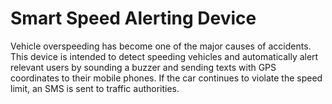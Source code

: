 # Smart Speed Alerting Device
 Vehicle overspeeding has become one of the major causes of accidents. This device is intended to detect speeding vehicles and automatically alert relevant users by sounding a buzzer and sending texts with GPS coordinates to their mobile phones. If the car continues to violate the speed limit, an SMS is sent to traffic authorities.
